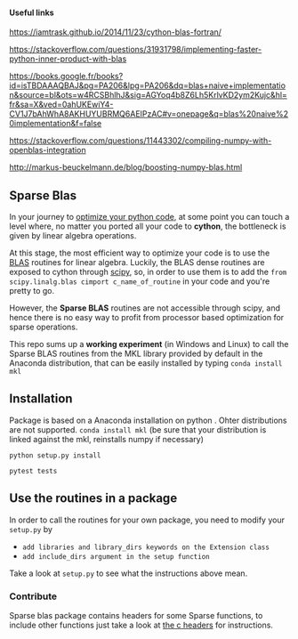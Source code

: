 #### Useful links

https://iamtrask.github.io/2014/11/23/cython-blas-fortran/

https://stackoverflow.com/questions/31931798/implementing-faster-python-inner-product-with-blas

https://books.google.fr/books?id=isTBDAAAQBAJ&pg=PA206&lpg=PA206&dq=blas+naive+implementation&source=bl&ots=w4RCSBhlhJ&sig=AGYoq4b8Z6Lh5KrlvKD2ym2Kujc&hl=fr&sa=X&ved=0ahUKEwiY4-CV1J7bAhWhA8AKHUYUBRMQ6AEIPzAC#v=onepage&q=blas%20naive%20implementation&f=false

https://stackoverflow.com/questions/11443302/compiling-numpy-with-openblas-integration

http://markus-beuckelmann.de/blog/boosting-numpy-blas.html

## Sparse Blas

In your journey to [optimize your python code](https://www.youtube.com/watch?v=zQeYx87mfyw), at some point you can touch a level where, no matter you ported all your code to **cython**, the bottleneck is given by linear algebra operations.

 At this stage, the most efficient way to optimize your code is to use the [BLAS](http://www.netlib.org/blas/blast-forum/) routines for linear algebra. Luckily, the BLAS dense routines are exposed to cython through [scipy](https://docs.scipy.org/doc/scipy/reference/linalg.blas.html), so, in order to use them is to add the `from scipy.linalg.blas cimport c_name_of_routine` in your code and you're pretty to go.

However, the **Sparse BLAS** routines are not accessible through scipy, and hence there is no easy way to profit from processor based optimization for sparse operations.

This repo sums up a **working experiment** (in Windows and Linux) to call the Sparse BLAS routines from the MKL library provided by default in the Anaconda distribution, that can be easily installed by typing `conda install mkl` 


## Installation

Package is based on a Anaconda installation on python . Ohter distributions are not supported.
`conda install mkl` (be sure that your distribution is linked against the mkl, reinstalls numpy if necessary)

`python setup.py install`

`pytest tests`


## Use the routines in a package

In order to call the routines for your own package, you need to modify your `setup.py` by 

* `add libraries and library_dirs keywords on the Extension class`
* `add include_dirs argument in the setup function`

Take a look at `setup.py` to see what the instructions above mean.


### Contribute

Sparse blas package contains headers for some Sparse functions, to include other functions just take a look at [the c headers](https://github.com/casotto/sparse_blas/blob/master/sparse_blas/cblas_sparse_headers.h) for instructions.
